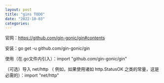 ```yaml
---
layout: post
title: "gins TODO"
date: "2022-10-03"
categories: 
---
```

<p>官网：<a href="https://github.com/gin-gonic/gin#contents">https://github.com/gin-gonic/gin#contents</a></p>

<p>安装：go get -u github.com/gin-gonic/gin</p>

<p>使用（在.go文件内引入）：import &quot;github.com/gin-gonic/gin&quot;</p>

<p>（可选）导入 net/http （ 例如，如果使用诸如 http.StatusOK 之类的常量，这是必需的）：import &quot;net/http&quot;</p>

